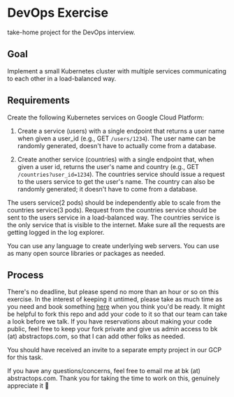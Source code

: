 # DevOps Exercise
take-home project for the DevOps interview.


## Goal

Implement a small Kubernetes cluster with multiple services communicating to each other in a load-balanced way.


## Requirements

Create the following Kubernetes services on Google Cloud Platform:

1. Create a service (users) with a single endpoint that returns a user name when given a user_id (e.g., GET `/users/1234`). The user name can be randomly generated, doesn't have to actually come from a database.

1. Create another service (countries) with a single endpoint that, when given a user id, returns the user's name and country (e.g., GET `/countries?user_id=1234`). The countries service should issue a request to the users service to get the user's name. The country can also be randomly generated; it doesn't have to come from a database.

The users service(2 pods) should be independently able to scale from the countries service(3 pods). Request from the countries service should be sent to the users service in a load-balanced way. The countries service is the only service that is visible to the internet. Make sure all the requests are getting logged in the log explorer.

You can use any language to create underlying web servers. You can use as many open source libraries or packages as needed.


## Process

There's no deadline, but please spend no more than an hour or so on this exercise. In the interest of keeping it untimed, please take as much time as you need and book something [here](https://calendly.com/bk42/90min) when you think you'd be ready. It might be helpful to fork this repo and add your code to it so that our team can take a look before we talk. If you have reservations about making your code public, feel free to keep your fork private and give us admin access to bk (at) abstractops.com, so that I can add other folks as needed.

You should have received an invite to a separate empty project in our GCP for this task.

If you have any questions/concerns, feel free to email me at bk (at) abstractops.com. Thank you for taking the time to work on this, genuinely appreciate it 🙏
